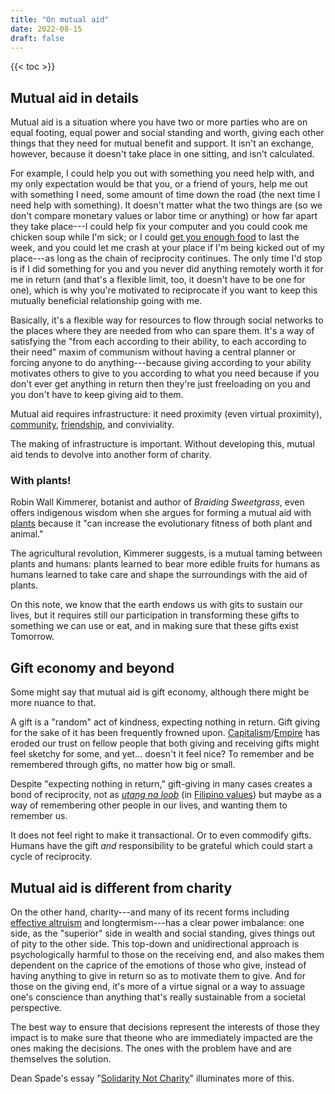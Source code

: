```yaml
---
title: "On mutual aid"
date: 2022-08-15
draft: false
---
```


{{< toc >}}

## Mutual aid in details

Mutual aid is a situation where you have two or more parties who are on
equal footing, equal power and social standing and worth, giving each
other things that they need for mutual benefit and support. It isn't an
exchange, however, because it doesn't take place in one sitting, and
isn't calculated.

For example, I could help you out with something you need help with,
and my only expectation would be that you, or a friend of yours,
help me out with something I need, some amount of time down the road
(the next time I need help with something).
It doesn't matter what the two things are
(so we don't compare monetary values or labor time or anything)
or how far apart they take place---I could help fix your computer
and you could cook me chicken soup while I'm sick;
or I could [get you enough food](/feeding) to last the week,
and you could let me crash at your place if I'm being kicked out of my
place---as long as
the chain of reciprocity continues.
The only time I'd stop is if I did something for you and you never did anything remotely worth it for me in return
(and that's a flexible limit, too, it doesn't have to be one for one),
which is why you're motivated to reciprocate if you want to keep this mutually beneficial relationship going with me.

Basically, it's a flexible way for resources to flow through social
networks to the places where they are needed from who can spare them.
It's a way of satisfying the "from each according to their ability, to
each according to their need" maxim of communism without having a
central planner or forcing anyone to do anything---because giving
according to your ability motivates others to give to you according to
what you need because if you don't ever get anything in return then
they're just freeloading on you and you don't have to keep giving aid to
them.

Mutual aid requires infrastructure: it need proximity (even virtual
proximity), [community](/community), [friendship](/friendship), and conviviality.

The making of infrastructure is important. Without developing this,
mutual aid tends to devolve into another form of charity.

### With plants!

Robin Wall Kimmerer, botanist and author of *Braiding Sweetgrass*, even
offers indigenous wisdom when she argues for forming a mutual aid with
[plants](/plants) because it "can increase the evolutionary fitness of
both plant and animal."

The agricultural revolution, Kimmerer suggests, is a mutual taming
between plants and humans: plants learned to bear more edible fruits for
humans as humans learned to take care and shape the surroundings with
the aid of plants.

On this note, we know that the earth endows us with gits to sustain our
lives, but it requires still our participation in transforming these
gifts to something we can use or eat, and in making sure that these
gifts exist Tomorrow.

## Gift economy and beyond

Some might say that mutual aid is gift economy, although there might be
more nuance to that.

A gift is a "random" act of kindness, expecting nothing in return. Gift
giving for the sake of it has been frequently frowned upon.
[Capitalism](/Capitalism)/[Empire](/empire) has eroded our trust on
fellow people that both giving and receiving gifts might feel sketchy
for some, and yet... doesn't it feel nice? To remember and be remembered
through gifts, no matter how big or small.

Despite "expecting nothing in return," gift-giving in many cases creates
a bond of reciprocity, not as [*utang na loob*](/dangal)
(in [Filipino values](/filipino-values)) but maybe as a way of remembering other
people in our lives, and wanting them to remember us.

It does not feel right to make it transactional. Or to even
commodify gifts. Humans have the gift *and* responsibility to be
grateful which could start a cycle of reciprocity.

## Mutual aid is different from charity

On the other hand, charity---and many of its recent forms including
[effective altruism](/ea) and longtermism---has a clear power imbalance:
one side, as the "superior" side in wealth and social standing, gives
things out of pity to the other side. This top-down and unidirectional
approach is psychologically harmful to those on the receiving end, and
also makes them dependent on the caprice of the emotions of those who
give, instead of having anything to give in return so as to motivate
them to give. And for those on the giving end, it's more of a virtue
signal or a way to assuage one's conscience than anything that's really
sustainable from a societal perspective.

The best way to ensure that decisions represent the interests of those
they impact is to make sure that theone who are immediately impacted are
the ones making the decisions. The ones with the problem have and are
themselves the solution.

Dean Spade's essay "[Solidarity Not Charity](https://www.deanspade.net/wp-content/uploads/2020/03/Mutual-Aid-Article-Social-Text-Final.pdf)" illuminates more of this.
